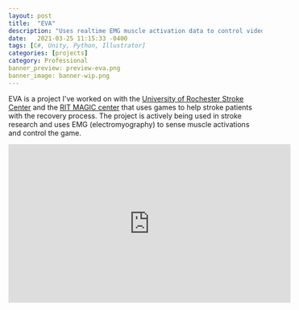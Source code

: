 ```yaml
---
layout: post
title:  "EVA"
description: "Uses realtime EMG muscle activation data to control video games. Developed for University of Rochester stoke rehabilitation research."
date:   2021-03-25 11:15:33 -0400
tags: [C#, Unity, Python, Illustrator]
categories: [projects]
category: Professional
banner_preview: preview-eva.png
banner_image: banner-wip.png
---
```


EVA is a project I've worked on with the [University of Rochester Stroke Center](https://www.urmc.rochester.edu/stroke-center.aspx) and the [RIT MAGIC center](https://www.rit.edu/magic/) that uses games to help stroke patients with the recovery process. The project is actively being used in stroke research and uses EMG (electromyography) to sense muscle activations and control the game.

<!--more-->

<iframe width="560" height="315" src="https://www.youtube.com/embed/NvN-6pPjgno" title="YouTube video player" frameborder="0" allow="accelerometer; autoplay; clipboard-write; encrypted-media; gyroscope; picture-in-picture" allowfullscreen></iframe>






